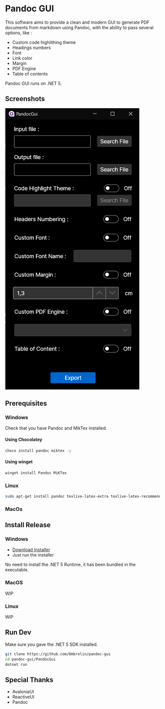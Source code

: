 # Pandoc GUI

This software aims to provide a clean and modern GUI to generate PDF documents from markdown using Pandoc, with the ability to pass several options, like : 

- Custom code highlithing theme
- Headings numbers
- Font
- Link color
- Margin
- PDF Engine
- Table of contents

Pandoc GUI runs on .NET 5.

## Screenshots

![Main UI](./screenshots/main-ui.png)

## Prerequisites

### Windows

Check that you have Pandoc and MikTex installed.

#### Using Chocolatey

```bash
choco install pandoc miktex -y
```

#### Using winget

```bash
winget install Pandoc MiKTex
```

### Linux

```bash
sudo apt-get install pandoc texlive-latex-extra texlive-latex-recommended
```

### MacOs

## Install Release

### Windows

 - [Download Installer](https://github.com/Ombrelin/pandoc-gui/releases/download/v1.0/pandoc-gui-setup.exe)
 - Just run the installer

No need to install the .NET 5 Runtime, it has been bundled in the executable.

### MacOS

WIP

### Linux

WIP

## Run Dev

Make sure you gave the .NET 5 SDK installed.

```bash
git clone https://github.com/Ombrelin/pandoc-gui
cd pandoc-gui/PandocGui
dotnet run
```

## Special Thanks

- AvaloniaUI
- ReactiveUI
- Pandoc
